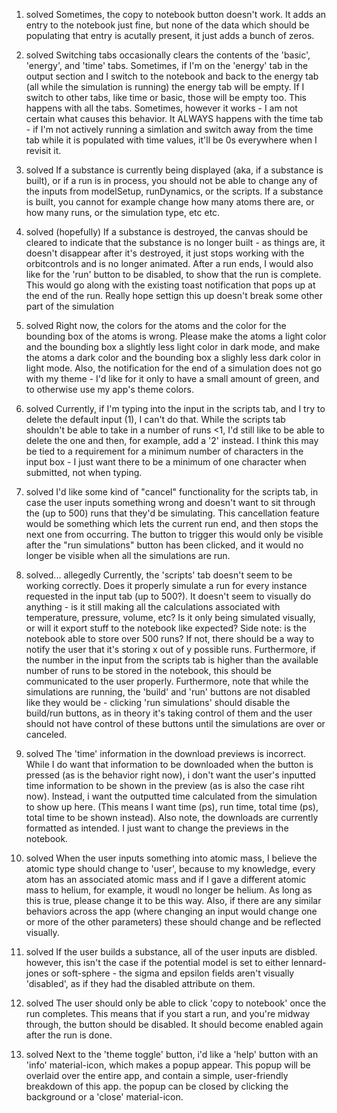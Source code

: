 1) solved
 Sometimes, the copy to notebook button doesn't work. It adds an entry to the notebook just fine, but none of the data which should be populating that entry is acutally present, it just adds a bunch of zeros. 

2) solved
Switching tabs occasionally clears the contents of the 'basic', 'energy', and 'time' tabs. Sometimes, if I'm on the 'energy' tab in the output section and I switch to the notebook and back to the energy tab (all while the simulation is running) the energy tab will be empty. If I switch to other tabs, like time or basic, those will be empty too. This happens with all the tabs. Sometimes, however it works - I am not certain what causes this behavior. It ALWAYS happens with the time tab - if I'm not actively running a simlation and switch away from the time tab while it is populated with time values, it'll be 0s everywhere when I revisit it.

3) solved
 If a substance is currently being displayed (aka, if a substance is built), or if a run is in process, you should not be able to change any of the inputs from modelSetup, runDynamics, or the scripts. If a substance is built, you cannot for example change how many atoms there are, or how many runs, or the simulation type, etc etc.

4) solved (hopefully)
If a substance is destroyed, the canvas should be cleared to indicate that the substance is no longer built - as things are, it doesn't disappear after it's destroyed, it just stops working with the orbitcontrols and is no longer animated. After a run ends, I would also like for the 'run' button to be disabled, to show that the run is complete. This would go along with the existing toast notification that pops up at the end of the run. Really hope settign this up doesn't break some other part of the simulation

5) solved
 Right now, the colors for the atoms and the color for the bounding box of the atoms is wrong. Please make the atoms a light color and the bounding box a slightly less light color in dark mode, and make the atoms a dark color and the bounding box a slighly less dark color in light mode. Also, the notification for the end of a simulation does not go with my theme - I'd like for it only to have a small amount of green, and to otherwise use my app's theme colors.

6) solved
Currently, if I'm typing into the input in the scripts tab, and I try to delete the default input (1), I can't do that. While the scripts tab shouldn't be able to take in a number of runs <1, I'd still like to be able to delete the one and then, for example, add a '2' instead. I think this may be tied to a requirement for a minimum number of characters in the input box - I just want there to be a minimum of one character when submitted, not when typing.

7) solved
 I'd like some kind of "cancel" functionality for the scripts tab, in case the user inputs something wrong and doesn't want to sit through the (up to 500) runs that they'd be simulating. This cancellation feature would be something which lets the current run end, and then stops the next one from occurring. The button to trigger this would only be visible after the "run simulations" button has been clicked, and it would no longer be visible when all the simulations are run.

8) solved... allegedly
Currently, the 'scripts' tab doesn't seem to be working correctly. Does it properly simulate a run for every instance requested in the input tab (up to 500?). It doesn't seem to visually do anything - is it still making all the calculations associated with temperature, pressure, volume, etc? Is it only being simulated visually, or will it export stuff to the notebook like expected? Side note: is the notebook able to store over 500 runs? If not, there should be a way to notify the user that it's storing x out of y possible runs. Furthermore, if the number in the input from the scripts tab is higher than the available number of runs to be stored in the notebook, this should be communicated to the user properly. Furthermore, note that while the simulations are running, the 'build' and 'run' buttons are not disabled like they would be - clicking 'run simulations' should disable the build/run buttons, as in theory it's taking control of them and the user should not have control of these buttons until the simulations are over or canceled.

9) solved
 The 'time' information in the download previews is incorrect. While I do want that information to be downloaded when the button is pressed (as is the behavior right now), i don't want the user's inputted time information to be shown in the preview (as is also the case riht now). Instead, i want the outputted time calculated from the simulation to show up here. (This means I want time (ps), run time, total time (ps), total time to be shown instead). Also note, the downloads are currently formatted as intended. I just want to change the previews in the notebook.

10) solved
 When the user inputs something into atomic mass, I believe the atomic type should change to 'user', because to my knowledge, every atom has an associated atomic mass and if I gave a different atomic mass to helium, for example, it woudl no longer be helium. As long as this is true, please change it to be this way. Also, if there are any similar behaviors across the app (where changing an input would change one or more of the other parameters) these should change and be reflected visually.

 11) solved
 If the user builds a substance, all of the user inputs are disbled. however, this isn't the case if the potential model is set to either lennard-jones or soft-sphere - the sigma and epsilon fields aren't visually 'disabled', as if they had the disabled attribute on them. 

 12) solved
 The user should only be able to click 'copy to notebook' once the run completes. This means that if you start a run, and you're midway through, the button should be disabled. It should become enabled again after the run is done.

 13) solved
 Next to the 'theme toggle' button, i'd like a 'help' button with an 'info' material-icon, which makes a popup appear. This popup will be overlaid over the entire app, and contain a simple, user-friendly breakdown of this app. the popup can be closed by clicking the background or a 'close' material-icon.